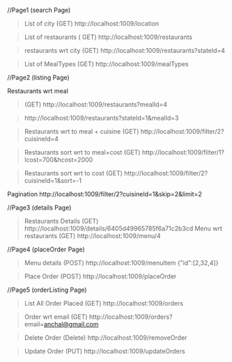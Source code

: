 //Page1 (search Page)

> List of city
 (GET) http://localhost:1009/location

 > List of restaurants 
 ( GET) http://localhost:1009/restaurants

> restaurants wrt city
(GET) http://localhost:1009/restaurants?stateId=4

>List of MealTypes
(GET) http://localhost:1009/mealTypes

//Page2 (listing Page)

Restaurants wrt meal
> (GET) http://localhost:1009/restaurants?mealId=4

> http://localhost:1009/restaurants?stateId=1&mealId=3

> Restaurants wrt to meal + cuisine
 (GET) http://localhost:1009/filter/2?cuisineId=4

> Restaurants sort wrt to meal+cost 
(GET) http://localhost:1009/filter/1?lcost=700&hcost=2000
 
 >Restaurants sort wrt to cost
 (GET) http://localhost:1009/filter/2?cuisineId=1&sort=-1

 Pagination
http://localhost:1009/filter/2?cuisineId=1&skip=2&limit=2

//Page3 (details Page)

> Restaurants Details
(GET) http://localhost:1009/details/6405d49965785f6a71c2b3cd
> Menu wrt restaurants
(GET) http://localhost:1009/menu/4

//Page4 (placeOrder Page)

> Menu details 
(POST) http://localhost:1009/menuItem
{"id":[2,32,4]}

> Place Order
(POST) http://localhost:1009/placeOrder

//Page5 (orderListing Page)

> List All Order Placed
(GET) http://localhost:1009/orders

> Order wrt email
(GET) http://localhost:1009/orders?email=anchal@gmail.com

> Delete Order
(Delete) http://localhost:1009/removeOrder

>Update Order
(PUT) http://localhost:1009/updateOrders